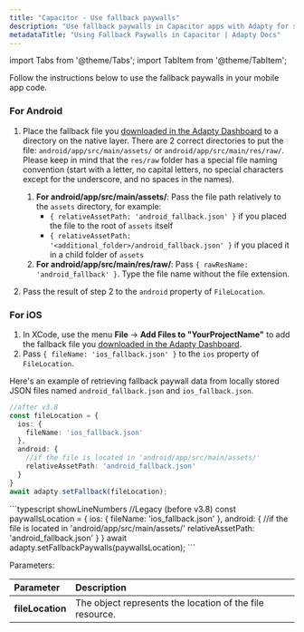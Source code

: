 ```yaml
---
title: "Capacitor - Use fallback paywalls"
description: "Use fallback paywalls in Capacitor apps with Adapty for stable revenue."
metadataTitle: "Using Fallback Paywalls in Capacitor | Adapty Docs"
---
```

import Tabs from '@theme/Tabs';
import TabItem from '@theme/TabItem'; 

Follow the instructions below to use the fallback paywalls in your mobile app code.

### For Android

1. Place the fallback file you [downloaded in the Adapty Dashboard](fallback-paywalls#download-fallback-paywalls-as-a-file-in-the-adapty-dashboard) to a directory on the native layer. There are 2 correct directories to put the file: `android/app/src/main/assets/` or `android/app/src/main/res/raw/`.  
   Please keep in mind that the `res/raw` folder has a special file naming convention (start with a letter, no capital letters, no special characters except for the underscore, and no spaces in the names).

   1. **For android/app/src/main/assets/**: Pass the file path relatively to the `assets` directory,  for example:
      - `{ relativeAssetPath: 'android_fallback.json' }` if you placed the file to the  root of `assets` itself
      - `{ relativeAssetPath: '<additional_folder>/android_fallback.json' }` if you placed it in a child folder of `assets`
   2. **For android/app/src/main/res/raw/**: Pass `{ rawResName: 'android_fallback' }`. Type the file name without the file extension.
2. Pass the result of step 2 to the `android` property of `FileLocation`.

### For iOS

1. In XCode, use the menu **File** -> **Add Files to "YourProjectName"** to add the fallback file you [downloaded in the Adapty Dashboard](fallback-paywalls#download-fallback-paywalls-as-a-file-in-the-adapty-dashboard).
2. Pass `{ fileName: 'ios_fallback.json' }` to the `ios` property of `FileLocation`.

Here's an example of retrieving fallback paywall data from locally stored JSON files named `android_fallback.json` and `ios_fallback.json`.

<Tabs groupId="current-os" queryString> <TabItem value="current" label="Current (v3.8+)" default> 
```typescript showLineNumbers
//after v3.8
const fileLocation = {
  ios: {
    fileName: 'ios_fallback.json'
  },
  android: {
    //if the file is located in 'android/app/src/main/assets/'
    relativeAssetPath: 'android_fallback.json'
  }
}
await adapty.setFallback(fileLocation);
```
</TabItem> 
<TabItem value="old" label="Legacy (before v3.8)" default> 
```typescript showLineNumbers
//Legacy (before v3.8)
const paywallsLocation = {
  ios: {
    fileName: 'ios_fallback.json'
  },
  android: {
    //if the file is located in 'android/app/src/main/assets/'
    relativeAssetPath: 'android_fallback.json'
  }
}
await adapty.setFallbackPaywalls(paywallsLocation);
```
</TabItem> 
</Tabs>




Parameters:

| Parameter            | Description                                              |
| :------------------- | :------------------------------------------------------- |
| **fileLocation** | The object represents the location of the file resource. |